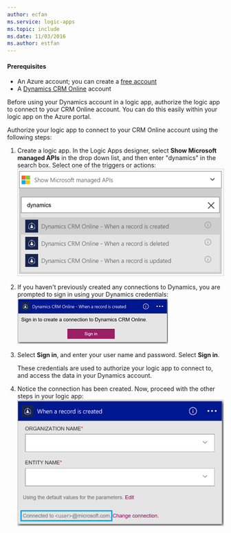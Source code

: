 ```yaml
---
author: ecfan
ms.service: logic-apps
ms.topic: include
ms.date: 11/03/2016
ms.author: estfan
---
```

#### Prerequisites
* An Azure account; you can create a [free account](https://azure.microsoft.com/free)
* A [Dynamics CRM Online](https://www.microsoft.com/en-us/dynamics/crm-free-trial-overview.aspx) account 

Before using your Dynamics account in a logic app, authorize the logic app to connect to your CRM Online account. You can do this easily within your logic app on the Azure portal. 

Authorize your logic app to connect to your CRM Online account using the following steps:

1. Create a logic app. In the Logic Apps designer, select **Show Microsoft managed APIs** in the drop down list, and then enter "dynamics" in the search box. Select one of the triggers or actions:  
   ![](./media/connectors-create-api-crmonline/dynamics-triggers.png)
2. If you haven't previously created any connections to Dynamics, you are prompted to sign in using your Dynamics credentials:  
   ![](./media/connectors-create-api-crmonline/dynamics-signin.png)
3. Select **Sign in**, and enter your user name and password. Select **Sign in**. 
   
    These credentials are used to authorize your logic app to connect to, and access the data in your Dynamics account. 
4. Notice the connection has been created. Now, proceed with the other steps in your logic app:  
   ![](./media/connectors-create-api-crmonline/dynamics-properties.png)

